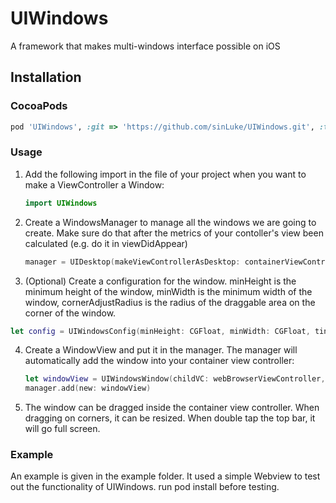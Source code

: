 # UIWindows

A framework that makes multi-windows interface possible on iOS

## Installation

### CocoaPods

```ruby
pod 'UIWindows', :git => 'https://github.com/sinLuke/UIWindows.git', :tag => '2.0.0'
```

### Usage

1. Add the following import in the file of your project when you want to make a ViewController a Window:

   ```Swift
   import UIWindows
   ```

2. Create a WindowsManager to manage all the windows we are going to create. Make sure do that after the metrics of your contoller's view been calculated (e.g. do it in viewDidAppear)

   ```Swift
   manager = UIDesktop(makeViewControllerAsDesktop: containerViewController)
   ```

3. (Optional) Create a configuration for the window. minHeight is the minimum height of the window, minWidth is the minimum width of the window, cornerAdjustRadius is the radius of the draggable area on the corner of the window.

```Swift
let config = UIWindowsConfig(minHeight: CGFloat, minWidth: CGFloat, tintColor: UIColor, cornerAdjustRadius: CGFloat)
```

4. Create a WindowView and put it in the manager. The manager will automatically add the window into your container view controller:

   ```Swift
   let windowView = UIWindowsWindow(childVC: webBrowserViewController, with: config)
   manager.add(new: windowView)
   ```

5. The window can be dragged inside the container view controller. When dragging on corners, it can be resized. When double tap the top bar, it will go full screen.

### Example

An example is given in the example folder. It used a simple Webview to test out the functionality of UIWindows.
run pod install before testing.

